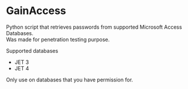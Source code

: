 # GainAccess
Python script that retrieves passwords from supported Microsoft Access Databases.  
Was made for penetration testing purpose.

Supported databases
- JET 3
- JET 4

Only use on databases that you have permission for.
